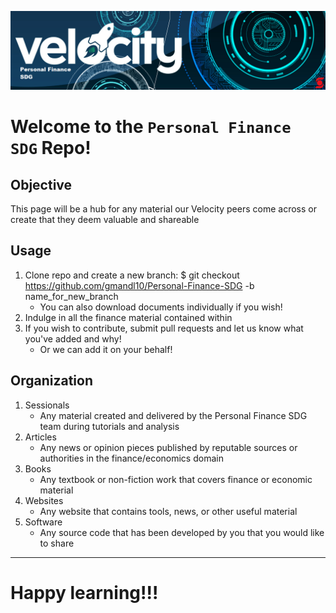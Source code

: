 ![PFSDG logo](Objs/VPFSDG.png)

# Welcome to the `Personal Finance SDG` Repo!

## Objective

This page will be a hub for any material our Velocity peers come across or create that they deem valuable and shareable

## Usage

1. Clone repo and create a new branch: $ git checkout https://github.com/gmandl10/Personal-Finance-SDG -b name_for_new_branch
    + You can also download documents individually if you wish!
2. Indulge in all the finance material contained within
3. If you wish to contribute, submit pull requests and let us know what you've added and why!
    + Or we can add it on your behalf!


## Organization

1. Sessionals
    + Any material created and delivered by the Personal Finance SDG team during tutorials and analysis
3. Articles
    + Any news or opinion pieces published by reputable sources or authorities in the finance/economics domain
4. Books
    + Any textbook or non-fiction work that covers finance or economic material
5. Websites
    + Any website that contains tools, news, or other useful material
6. Software
    + Any source code that has been developed by you that you would like to share
---


# **Happy learning!!!**

